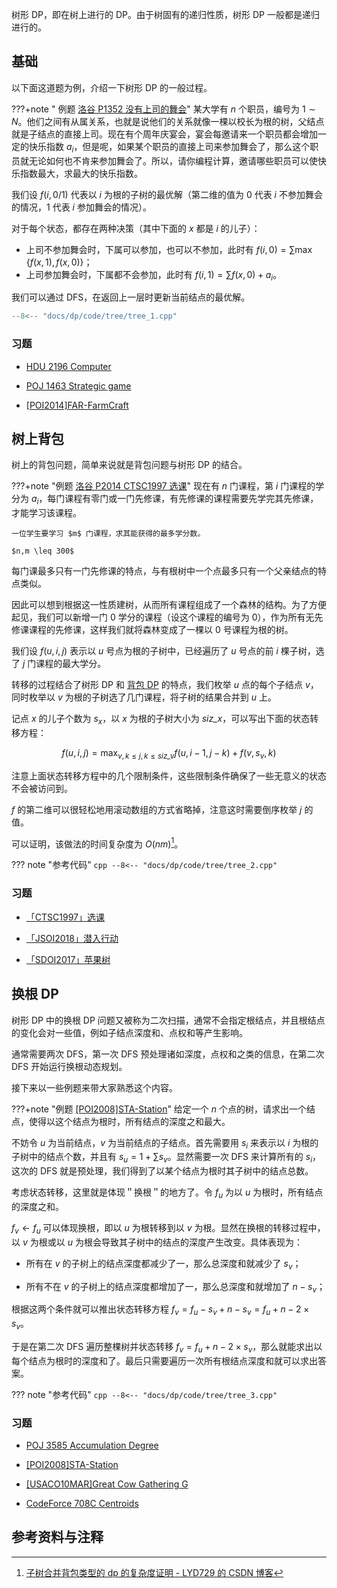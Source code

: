 树形 DP，即在树上进行的 DP。由于树固有的递归性质，树形 DP 一般都是递归进行的。

## 基础

以下面这道题为例，介绍一下树形 DP 的一般过程。

???+note " 例题 [洛谷 P1352 没有上司的舞会](https://www.luogu.com.cn/problem/P1352)"
    某大学有 $n$ 个职员，编号为 $1 \sim N$。他们之间有从属关系，也就是说他们的关系就像一棵以校长为根的树，父结点就是子结点的直接上司。现在有个周年庆宴会，宴会每邀请来一个职员都会增加一定的快乐指数 $a_i$，但是呢，如果某个职员的直接上司来参加舞会了，那么这个职员就无论如何也不肯来参加舞会了。所以，请你编程计算，邀请哪些职员可以使快乐指数最大，求最大的快乐指数。

我们设 $f(i,0/1)$ 代表以 $i$ 为根的子树的最优解（第二维的值为 0 代表 $i$ 不参加舞会的情况，1 代表 $i$ 参加舞会的情况）。

对于每个状态，都存在两种决策（其中下面的 $x$ 都是 $i$ 的儿子）：

-   上司不参加舞会时，下属可以参加，也可以不参加，此时有 $f(i,0) = \sum\max \{f(x,1),f(x,0)\}$；
-   上司参加舞会时，下属都不会参加，此时有 $f(i,1) = \sum{f(x,0)} + a_i$。

我们可以通过 DFS，在返回上一层时更新当前结点的最优解。

```cpp
--8<-- "docs/dp/code/tree/tree_1.cpp"
```

### 习题

-   [HDU 2196 Computer](https://vjudge.net/problem/HDU-2196)

-   [POJ 1463 Strategic game](http://poj.org/problem?id=1463)

-   [\[POI2014\]FAR-FarmCraft](https://www.luogu.com.cn/problem/P3574)

## 树上背包

树上的背包问题，简单来说就是背包问题与树形 DP 的结合。

???+note "例题 [洛谷 P2014 CTSC1997 选课](https://www.luogu.com.cn/problem/P2014)"
    现在有 $n$ 门课程，第 $i$ 门课程的学分为 $a_i$，每门课程有零门或一门先修课，有先修课的课程需要先学完其先修课，才能学习该课程。
    
    一位学生要学习 $m$ 门课程，求其能获得的最多学分数。
    
    $n,m \leq 300$

每门课最多只有一门先修课的特点，与有根树中一个点最多只有一个父亲结点的特点类似。

因此可以想到根据这一性质建树，从而所有课程组成了一个森林的结构。为了方便起见，我们可以新增一门 $0$ 学分的课程（设这个课程的编号为 $0$），作为所有无先修课课程的先修课，这样我们就将森林变成了一棵以 $0$ 号课程为根的树。

我们设 $f(u,i,j)$ 表示以 $u$ 号点为根的子树中，已经遍历了 $u$ 号点的前 $i$ 棵子树，选了 $j$ 门课程的最大学分。

转移的过程结合了树形 DP 和 [背包 DP](./knapsack.md) 的特点，我们枚举 $u$ 点的每个子结点 $v$，同时枚举以 $v$ 为根的子树选了几门课程，将子树的结果合并到 $u$ 上。

记点 $x$ 的儿子个数为 $s_x$，以 $x$ 为根的子树大小为 $\textit{siz_x}$，可以写出下面的状态转移方程：

$$
f(u,i,j)=\max_{v,k \leq j,k \leq \textit{siz_v}} f(u,i-1,j-k)+f(v,s_v,k)
$$

注意上面状态转移方程中的几个限制条件，这些限制条件确保了一些无意义的状态不会被访问到。

$f$ 的第二维可以很轻松地用滚动数组的方式省略掉，注意这时需要倒序枚举 $j$ 的值。

可以证明，该做法的时间复杂度为 $O(nm)$[^note1]。

??? note "参考代码"
    ```cpp
    --8<-- "docs/dp/code/tree/tree_2.cpp"
    ```

### 习题

-   [「CTSC1997」选课](https://www.luogu.com.cn/problem/P2014)

-   [「JSOI2018」潜入行动](https://loj.ac/problem/2546)

-   [「SDOI2017」苹果树](https://loj.ac/problem/2268)

## 换根 DP

树形 DP 中的换根 DP 问题又被称为二次扫描，通常不会指定根结点，并且根结点的变化会对一些值，例如子结点深度和、点权和等产生影响。

通常需要两次 DFS，第一次 DFS 预处理诸如深度，点权和之类的信息，在第二次 DFS 开始运行换根动态规划。

接下来以一些例题来带大家熟悉这个内容。

???+note "例题 [[POI2008]STA-Station](https://www.luogu.com.cn/problem/P3478)"
    给定一个 $n$ 个点的树，请求出一个结点，使得以这个结点为根时，所有结点的深度之和最大。

不妨令 $u$ 为当前结点，$v$ 为当前结点的子结点。首先需要用 $s_i$ 来表示以 $i$ 为根的子树中的结点个数，并且有 $s_u=1+\sum s_v$。显然需要一次 DFS 来计算所有的 $s_i$，这次的 DFS 就是预处理，我们得到了以某个结点为根时其子树中的结点总数。

考虑状态转移，这里就是体现＂换根＂的地方了。令 $f_u$ 为以 $u$ 为根时，所有结点的深度之和。

$f_v\leftarrow f_u$ 可以体现换根，即以 $u$ 为根转移到以 $v$ 为根。显然在换根的转移过程中，以 $v$ 为根或以 $u$ 为根会导致其子树中的结点的深度产生改变。具体表现为：

-   所有在 $v$ 的子树上的结点深度都减少了一，那么总深度和就减少了 $s_v$；

-   所有不在 $v$ 的子树上的结点深度都增加了一，那么总深度和就增加了 $n-s_v$；

根据这两个条件就可以推出状态转移方程 $f_v = f_u - s_v + n - s_v=f_u + n - 2 \times s_v$。

于是在第二次 DFS 遍历整棵树并状态转移 $f_v=f_u + n - 2 \times s_v$，那么就能求出以每个结点为根时的深度和了。最后只需要遍历一次所有根结点深度和就可以求出答案。

??? note "参考代码"
    ```cpp
    --8<-- "docs/dp/code/tree/tree_3.cpp"
    ```

### 习题

-   [POJ 3585 Accumulation Degree](http://poj.org/problem?id=3585)

-   [\[POI2008\]STA-Station](https://www.luogu.com.cn/problem/P3478)

-   [\[USACO10MAR\]Great Cow Gathering G](https://www.luogu.com.cn/problem/P2986)

-   [CodeForce 708C Centroids](http://codeforces.com/problemset/problem/708/C)

## 参考资料与注释

[^note1]: [子树合并背包类型的 dp 的复杂度证明 - LYD729 的 CSDN 博客](https://blog.csdn.net/lyd_7_29/article/details/79854245)
